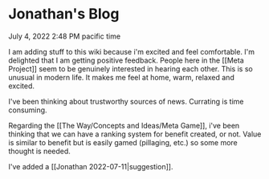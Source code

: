 # Jonathan's Blog
July 4, 2022 2:48 PM pacific time

I am adding stuff to this wiki because i'm excited and feel comfortable. I'm delighted that I am getting positive feedback. People here in the [[Meta Project]] seem to be genuinely interested in hearing each other. This is so unusual in modern life. It makes me feel at home, warm, relaxed and excited.

I've been thinking about trustworthy sources of news. Currating is time consuming.

Regarding the [[The Way/Concepts and Ideas/Meta Game]], i've been thinking that we can have a ranking system for benefit created, or not. Value is similar to benefit but is easily gamed (pillaging, etc.) so some more thought is needed.

I've added a [[Jonathan 2022-07-11|suggestion]].
